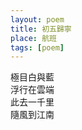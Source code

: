 ```yaml
---
layout: poem
title: 初五歸寧
place: 航班
tags: [poem]
---
```


極目白與藍    
浮行在雲端     
此去一千里      
隨風到江南      

